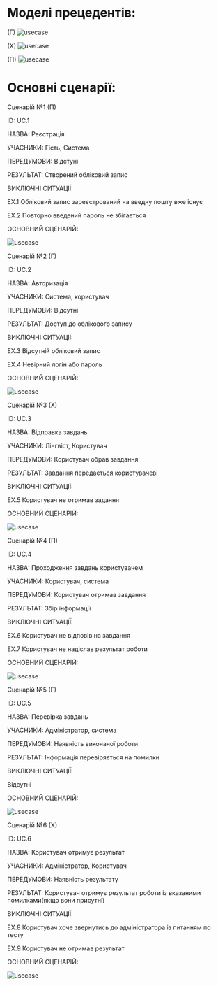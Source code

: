 
# Моделі прецедентів:
(Г)
![usecase](http://www.plantuml.com/plantuml/png/LL6nKi904EtlAswmfX1wXeuFSEXeCdXK66ToIMS1Hh1XXXbrA2pKJy1892CGVc7tZtnx7YHEYhntj--ztRskZOCeJcx6AXZ6jv5kq3ElUChtl6ZemEfUOcnyldkbaYTKkFkKCbhpewlgMnCffUIdcqdphkDrIYNM30DheFtW5toYd40tHyhIQQzwbxMgEHtumQNiJrM3KDCH1wNcAUK0cNJejIrzOSneP4mzwebdlAADvbGahbtAQS_fdwXV3tmNPvvHIHlwHjK13ImrwAVq2LhI5w87eNY8qzcbYgxStjnuXJJldK1psd9AErx0OYq6SAEjfWo5Hqa1sacq4nQObae1EFp19P1FR5V3AhTWMNP7DlYVjavFCGR5k9u9RddiI5jrJNYDn_y5)


(Х)
![usecase](http://www.plantuml.com/plantuml/png/ZPA_IiDG5CRt-nINpkrWsrcwkRY9MvRG1Yde5PfarnPnAIWENHp4DmZvGqAJfgzmpXlvdPiQOX1nkk7BER_lk-VScH-ugo2ykrNkFBXVwG6zyuuEb53CEtxazK2xlhvScfjmwGTAXRutTtqFTP-yffXgVg0CzGT-qH0oQG4W7Ze6HoB_XvfoYb2RKeIwhILUNPzrM6-eJUa8bjJjAPAMn88pY3L4j5B1JuxfqJIEb2e9tGGM29B0c3Sdgt77wXMSY4hKvngK0curf0uU0XY5PMt4cP-HfFhz5fC_Rs67auDIyXQPecOsZlb7vcbtrX-KMHHsWbF8hKqXR8IlcyaxfdyhRAORtGgDnyMF5L3HCijsfNG4fn8JdFjJsrYfxmSnMepEPPTzOTmN9drXgY3ADsAqdq3FFBF0S_m2)


(П)
![usecase](http://www.plantuml.com/plantuml/png/VPAnJiCm48PtFuNLcGwqpAWy0s9ZYPeCI3H8JRgdYH1BfIA6YWNn2i4qYbKQFyD_hy2JS3vd259XyvtlliztoIpBesM-MjohQ9u_BFK8pzZZI3jqjACrbLIWfXAEYf6ECdqLB-vIfLPPCe-oXCjVqA6XDHfqtBBLtEqqFb2ZXVLHpHUM7lLjgldaO2J2mIDXHL71iEI9fKOarpVd0yCxv_Vo48kZuCJJmWZ2KSc93Hm-uIJzNRpIbWy7gjYAzgGCDSDihvlyCn3Z6sdarvtn4FuSr58YmtpvVR7VX9q5DXV_kOtUEnrutr27Ux4AlQMAqHiF3FxJapJUsnClb5BoZSRn-58MEOmclwBfCEBEMPB6_2Vy0000)




# Основні сценарії:

Сценарій №1 (П)

ID: UC.1

НАЗВА: Реєстрація

УЧАСНИКИ: Гість, Система

ПЕРЕДУМОВИ: Відстуні

РЕЗУЛЬТАТ: Створений обліковий запис

ВИКЛЮЧНІ СИТУАЦІЇ:

EХ.1 Обліковий запис зареєстрований на введну пошту вже існує

EХ.2 Повторно введений пароль не збігається



ОСНОВНИЙ СЦЕНАРІЙ:

![usecase](http://www.plantuml.com/plantuml/png/fLRBJjjC6DtxAKRwDt-bbYPPLLmGKikY-rRg5ae2I3IfGhfenIAN4bWWaDh8I5MvfBo0CGankJYlyCqRzPo9yM0KWL4ZLR9dlZddV6VEvxAqNLafLxvysdAsyeMAsiYlhENBZgEYttoXLAoeZwMjKdaXaycexSrl-ONigyNvrSMtRsRdNwukglUlisdAvKGywOaltkIOd4jNjtHDrtLLFDtKhZvAXNEXzr1Vav44qfSWGlkfNODry5nXB-2pT6KeNYhCCsYfehwZ6pWJYX_Zdc2r1xwgLMlsFSD_eo0Xn98Xr0rkwBrKbES4nec1Fe1KJzSZmZRUV8FPZIZ0Tuao5rHavX8boPYigRX-q2f07CAwaNQDGvGR-Nvig1z5KiiViafE7n2Z7hPg99x2kq-ZeQEXS2hK-rJ2zMlfAjuYjtGhZPoSaZDIw3eD0tuOurltnaPIIACfeKkHbsZW2kij9WPIZ_HkgipBAUMHCaB7sIQfo07C6-jalhYMcAOT6z6TcCeCN_mMFymYTum4FPK-TKRczGtvMFfmBE5pT95p2Inmjk-EmivK9eQZOpZqTsFZ4E1O6UYZwHpJ-qbW7fj469lqOHBvVtPoIrWpKJzKq3V0ltwKcP591yie02GDJlNjO10nSQtFvXBzQ1VmOmeMdrsmkcS5WOVeLb8Qqoo1cG33V1c1inapLk9RLDUYgcAfabVbpVMDYlglK5Z1psQD8_yRODSm8E2m9BOmSV4x0qMagPVOJfhZIT_afW5TTNIlp9FBDHfcmZjKyJS1ZL8yElAafzse8xYmoox-lOdS8qrC2TJJHyAcbkspKdoRsVJp4FrVG3k15r3FX4gt05kbCqWVGqRFJN67towcTYhvlUiGZwO-jVbJCne1yyhMJPPDq4DqCh3ip7seK5IZHhtFlD-PdNk5fgLwOWJifwdqURBiJ6wzKCAzbPrtvQ_BnNK7j_57BkH2oIyurbJGCfnHqfoHDdD6Bh0Uy4ck97HG5kXZXEo5ocLoMOT1Y12Ny8m_GFu2)


Сценарій №2 (Г)

ID: UC.2

НАЗВА: Авторизація

УЧАСНИКИ: Система, користувач

ПЕРЕДУМОВИ: Відсутні

РЕЗУЛЬТАТ: Доступ до облікового запису

ВИКЛЮЧНІ СИТУАЦІЇ:

EХ.3 Відсутній обліковий запис

EХ.4 Невірний логін або пароль 


ОСНОВНИЙ СЦЕНАРІЙ:

![usecase](http://www.plantuml.com/plantuml/png/hLN1JXDH5DtFLzpWLh4W2qE1a2WBzvgu1Mc115jJwaB3WccbRXemXBI92eZym3YqKg2T_iAvV-IvFDiEXSfexEgzD_UTS--vvxxERnGN2yMthzUzzKosAAkPnULCmVF4_MGccyyLvLL-FL-OJQLIih7sFZCxyNXkPcdksTFfcOTBS_BYoMIIS1mWm1b21EuQFY7K4YBTGeldWLQqfhk22tUalfQqRE7w4K4YWXEBL1yTj8ZISZJuV1FllgZlJj146y5u8lWZD0dKH8CmRKG8_qGX2EBbMJXFBBDpGNYDNsk9wBynzepmbrhblK1BDyaHZg3Nikupjog3Tl-HViz49VaEHUvepK5OkQvnzQjixaIIXPUFX4ve2hfCBJ0HhI8g4mateUcBPa-eIqGurHewIO2dn80JuNOHC2go22-Hrt5elh8kma5GlOhX6H0JF1-KdyajNvkYpTliiTadlHg__gw_cBPYs6IxXWkkziN8X6jBeuiBBGyrkTU9T1pD-8_ZNjySnKLV-oOQZ4i_m53RHjAWJBiZkUwgCSvI9qZNYQWxPB4D2PioXY-zJe-9kPidHuCUZQNZA7iCQ_JRpDmCwMm0RMtHSgo4188CfMbjtKP46lDuDMP4cnxyi9TCQoPDW8uvGhS799BB5pDIM5jPBSgzR7QHlu75R6A_4kmd8LkcK_oJJKT_RpuofDlwrN-BGZPXooamv7j-y2ttkDbtqkBzZoId_Yv96bPzfwGpiVhEIIQe6Nd4e-yalSDWDrWFjMI1rdYJfS5xxavNR4DoX3pRr_fG7cYbOrEPV_ERtccKpRFAWlUyy6uXj-BX0DznWXDXMaUe207QuuBAE8wrveeXTjLME4NaCQobTOJoG2PJanCUPUiXpdFDVzzV)


Сценарій №3 (Х)

ID: UC.3

НАЗВА: Відправка завдань

УЧАСНИКИ: Лінгвіст, Користувач

ПЕРЕДУМОВИ: Користувач обрав завдання

РЕЗУЛЬТАТ: Завдання передається користувачеві

ВИКЛЮЧНІ СИТУАЦІЇ:

EХ.5 Користувач не отримав задання

ОСНОВНИЙ СЦЕНАРІЙ:

![usecase](http://www.plantuml.com/plantuml/png/ZLJ1RjD05BplLpo9AuIqg19AqwWIvC0T9AufjTjA8KQkEO1oQ5CflKH5AYYHWBP0nDs4XBffdFx2x1ynwoGsfgvY7wBrxhwPUJCltjptQgxtzdLTrItRarshjcsvIidyATjEmvDNJjrnDuh5ekpllRSsLXvNobkLPqzBvOTR5Ndnv56UwpY3ZqiCuC_ASAgx6E967y3dxXY-yDWiX_mDTISNQ5yVmzU7214G8fX3Vo5qYDyOwAu-rAtxWi-OaYWmR_h8YD37kV0lC6BT24DMJJ358ER8G1HU-3Nh9zKBk_cGY-qRcIw9TgqxkaN4rfohbyOIt2nayT8d2kXG1hV7jpNn4bt8nNvgF2Jt2Qj2tHNQ6XWWmhHfP2yIinH9glXPMBl3dn0ZuNxBd62I69NOb4lfUPGuquXolnAIjDbeI983Hd-LABKQswcPRcRfQiQaqPyXVeiN9S6PYSEKOMmyJtLX3cu5lfw6QVu_bCrCcezH6mnN7v7aRinInb24naWJ6gwfwIJ7MAmlyIGbxNpHy19fqd0yIzozdLrFxjbsZKyIgfdchqpk3pK6XYbrL7rPM8it65q4zOzFoJ89p7aperOpHjjXYQkUk--gZHt5s7wWZxuPnmkqXH5C2e9s0T-vZ7nXqnspOZ9JnMk1xc4W3sIrkBgYg661kCarFvD_0G00)

Сценарій №4 (П)

ID: UC.4

НАЗВА: Проходження завдань користувачем

УЧАСНИКИ: Користувач, система

ПЕРЕДУМОВИ: Користувач отримав завдання

РЕЗУЛЬТАТ: Збір інформації

ВИКЛЮЧНІ СИТУАЦІЇ:

EX.6 Користувач не відповів на завдання

EX.7 Користувач не надіслав результат роботи



ОСНОВНИЙ СЦЕНАРІЙ:

![usecase](http://www.plantuml.com/plantuml/png/hPNFRX9H5CRtynGtSQkLDiQQbf8cseLxJTnIExHDa373kD2meA3K1R59Oo0n5goym7G4E_nXU8Nllf7V6IWmKEcOoEhEwJc_x_mvztOtxwHjvzsRh94rCuuwCjC7fcqOQl9BPgoServRMSlUIIGIAd_ymTnPVv9AxgUUFzjAFjnFgPTF7yLnnmLSNCE3Emv3KnSHw4y8qCPlT334K9yfkhZmQ7BvMLNe8Q2VhqzqIPSbMf_ITn1BiKLVLv-Gx9FZJtI_BHFlAtg55c73ZKLleaDE1srI1WZWhL9GD9N4A7XuaJAbxbYAFwXsJM9VLtM9rD94huuhNTD5fMj4VHHnKT4L6kknmEVI86A_w5CIQc4t9FSRIAXp9qdjlLfx_9VgX-WeU4omZH62yEI9rVttJeZCvYePKZcK6ele2rhfucBVn1JWIcO2tuYrxMZ88adguJfr5OKhihNa5LbDTzOZCtSGkKU5st8jJ4N32pZzcXws52uaLmb3ZwUl2gCmxwuObUog0BUZeGLSpczouLRmUJW8eKdh-_gCyCKvRA_EFGfii9c-u0YQSdrfE57bnSctTNLxPPqzwJJTUn8x2YDAyEI-pRyLCuRAMOwfxEF38qVTosJI_CrcAZVaEmB6zU5B0P4_oSvE3J8vGSNi5VFHd-57nn5_2esR5q6NoRnZIydz7xLkBjSwbzjocdd7UZkMDiQI6Oinjl72Vh-NEpGukfzeeINNiOcAl423DONA6Yvv3DzkTg4g9_n2OD3DrtLuwe7QI6oi6vB4XBZBC_yD_G40)


Сценарій №5 (Г)

ID: UC.5

НАЗВА: Перевірка завдань

УЧАСНИКИ: Адміністратор, система

ПЕРЕДУМОВИ: Наявність виконаної роботи

РЕЗУЛЬТАТ: Інформація перевіряється на помилки

ВИКЛЮЧНІ СИТУАЦІЇ:

Відсутні

ОСНОВНИЙ СЦЕНАРІЙ:

![usecase](http://www.plantuml.com/plantuml/png/ZLJDQXDX5DtFKzob2wrfGP3OXeAwSAyFqDgaBSICfED2oQB9IA8GZ9IIWA2rvWN6CQ7J_4nVuTmtybnd62ObbPb5-oNVlVVyt3FPFV7scjwxDtMdNgrvSbJTEwWs7SUHzDckkGrFNhjrjxbJAfNavFX3TMVpSMLxl_BYMNdxuNv5NZrzLAGStn7W2Y62f0qNcEeffWXroFyp1CBhW0KJ_brglz3GiVOGQ1jBH1mHfQE_SiP2XrXoT5ix71ze1x6UtXVMHlOTWHS8Yc1aH2VgioT6cE5GaWuGPZXziKlCMBGq4OGS2NjZ_4PCpAWGtazYNH5hhdtsa7cArYNEHrDXpBLBp87W9k-Y3lJSQ6ZRhaZ1xcEMHvXZLX3-p1GG_8lsJ5ZYM4Vz57DK5WF3X22-Tgp4w1KQ_SCs1NFGzdNDqTh5r8YI-n3NvMnIjN6GXL7ujExUQIk3_fVbx5DsA0k1hI7Y05_FqvoPSVh9uDNFBKdz9_dECvEA6zvRozmSNicG3ZEZL-AS7vCgkCmdhxMMvyNjRQuG4mCBCRCNoOIiM_4z7H3yCsAhZCrd5fXspTQLrsSHjbN2seC4xrRw1C5TrbDamVMiYeoJ11dlr5BCh3OnYE0XktimRQP_BQd_lsXvytdCHSHzczmvpUF38qzghkinP2-Rxvyt3XtQyGjZZ0NVIBDBmx7O47GtSAd3X2CPzks4FuWTbaKwGYWFPAkqjUbORDE9kpppT_Kl)


Сценарій №6 (Х)

ID: UC.6

НАЗВА: Користувач отримує результат

УЧАСНИКИ: Адміністратор, Користувач

ПЕРЕДУМОВИ: Наявність результату

РЕЗУЛЬТАТ: Користувач отримує результат роботи із вказаними помилками(якщо вони присутні)

ВИКЛЮЧНІ СИТУАЦІЇ:

EX.8 Користувач хоче звернутись до адміністратора із питанням по тесту

EX.9 Користувач не отримав результат

ОСНОВНИЙ СЦЕНАРІЙ:


![usecase](http://www.plantuml.com/plantuml/png/jLLDRjDW4Dtx52En0Gb2sWNgJnfLWYxOWyGsfKvRASJ8DGjG5saY4f0YMbMeaH1jWLp0X9YuIUnUuSsDcFaSkGPSAUB7g_5uPjvxyvEixtaLrtlnh6RLxAf7EtPbotOjYsPFgUhKFNhgr1nthLWiqjxkAtjjOQbSsYm_VB1IkhjPfiVtxyqJZbFu6640Fqd31yJSGCW7tEIM-hb3ucgg4rDkyNiICy18lawuoqs9QCw5rEUEn1uWGeWnmXdU4OPIzWGHdnZCXjPJ3hTpkSo5T8x0S1nArXGn1YcQgEL335AqReuORiq5ykdNlBzfeBfYVDKuX2Jj696aZiriV4IQANvS8bO34_D9h9kYPinl4MjuZCW49V22r5ITj-PISso6Ck5ttD4aaZc5He3FRUbLBn6tyQImbA-GNoEMr81qcKpx8qD0exg4eJBqhnir_9daImKrWYCHDZM2IJn1WlLlbIpdAn7m83Cm-1ZywSQVcMsN_JCJl231QIEG5vyR8lZ2K36LxFhMJqU-V_rTxAVGvZSYVLiX74lyqCnVI0lNmznTMqrJ4gYyBbo1PEkVvMnnVcMgEvvDxkxsZaStgjMAF5STqolvY1ZVCK6eUDbFPiTIX_J5bBAoD8wqWu8gA_EVYIp_HYJBemS_sNL-epmoDyojLIip9kTvGiXAU5GTAUHQZzoN6_Lj2wVuWZxwketdQ9F8cXO8xG8-YpdMsUWDgOLlY2q92xc70TsXnUBYWgNCPXNNnPR_Z1y0)

